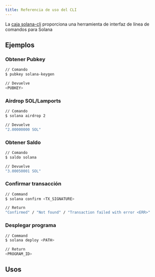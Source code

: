 ```yaml
---
title: Referencia de uso del CLI
---
```


La [caja solana-cli](https://crates.io/crates/solana-cli) proporciona una herramienta de interfaz de línea de comandos para Solana

## Ejemplos

### Obtener Pubkey

```bash
// Comando
$ pubkey solana-keygen

// Devuelve
<PUBKEY>
```

### Airdrop SOL/Lamports

```bash
// Comando
$ solana airdrop 2

// Devuelve
"2.00000000 SOL"
```

### Obtener Saldo

```bash
// Comando
$ saldo solana

// Devuelve
"3.00050001 SOL"
```

### Confirmar transacción

```bash
// Command
$ solana confirm <TX_SIGNATURE>

// Return
"Confirmed" / "Not found" / "Transaction failed with error <ERR>"
```

### Desplegar programa

```bash
// Command
$ solana deploy <PATH>

// Return
<PROGRAM_ID>
```

## Usos
###
```text

```

